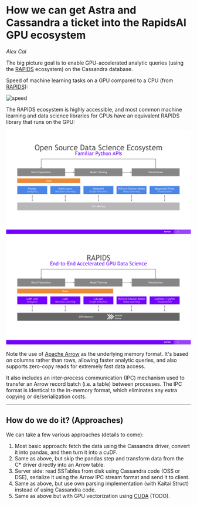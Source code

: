 # **How we can get Astra and Cassandra a ticket into the RapidsAI GPU ecosystem**

*Alex Cai*

The big picture goal is to enable GPU-accelerated analytic queries (using the [RAPIDS](https://rapids.ai/index.html) ecosystem) on the Cassandra database.

Speed of machine learning tasks on a GPU compared to a CPU (from [RAPIDS](https://rapids.ai/about.html)):

![speed](https://rapids.ai/assets/images/rapids-end-to-end-performance-chart-oss-page-r4.svg)

The RAPIDS ecosystem is highly accessible, and most common machine learning and data science libraries for CPUs have an equivalent RAPIDS library that runs on the GPU:

![familiar python apis](assets/rapids-vs-cpu-1.png)

![rapids equivalents](assets/rapids-vs-cpu-2.png)

Note the use of [Apache Arrow](http://arrow.apache.org/) as the underlying memory format. It's based on columns rather than rows, allowing faster analytic queries, and also supports zero-copy reads for extremely fast data access.

It also includes an inter-process communication (IPC) mechanism used to transfer an Arrow record batch (i.e. a table) between processes. The IPC format is identical to the in-memory format, which eliminates any extra copying or de/serialization costs.

---

## How do we do it? (Approaches)

We can take a few various approaches (details to come):

1. Most basic approach: fetch the data using the Cassandra driver, convert it into pandas, and then turn it into a cuDF.
2. Same as above, but skip the pandas step and transform data from the C* driver directly into an Arrow table.
3. Server side: read SSTables from disk using Cassandra code (OSS or DSE), serialize it using the Arrow IPC stream format and send it to client.
4. Same as above, but use own parsing implementation (with Kaitai Struct) instead of using Cassandra code.
5. Same as above but with GPU vectorization using [CUDA](https://developer.nvidia.com/cuda-zone) (TODO).

